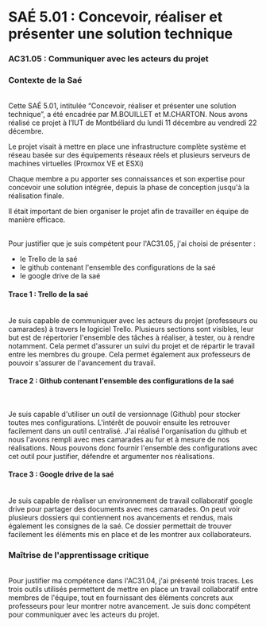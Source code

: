 # SAÉ 5.01 : Concevoir, réaliser et présenter une solution technique
### AC31.05 : Communiquer avec les acteurs du projet
### Contexte de la Saé
<br/>
Cette SAÉ 5.01, intitulée “Concevoir, réaliser et présenter une solution technique”, a été encadrée par M.BOUILLET et M.CHARTON. Nous avons réalisé ce projet à l’IUT de Montbéliard du lundi 11 décembre au vendredi 22 décembre.

Le projet visait à mettre en place une infrastructure complète système et réseau basée sur des équipements réseaux réels et plusieurs serveurs de machines virtuelles (Proxmox VE et ESXi)

Chaque membre a pu apporter ses connaissances et son expertise pour concevoir une solution intégrée, depuis la phase de conception jusqu'à la réalisation finale.

Il était important de bien organiser le projet afin de travailler en équipe de manière efficace.


<br/>Pour justifier que je suis compétent pour l'AC31.05, j'ai choisi de présenter :
- le Trello de la saé
- le github contenant l'ensemble des configurations de la saé
- le google drive de la saé

#### Trace 1 : Trello de la saé
<br/>
Je suis capable de communiquer avec les acteurs du projet (professeurs ou camarades) à travers le logiciel Trello.
Plusieurs sections sont visibles, leur but est de répertorier l'ensemble des tâches à réaliser, à tester, ou à rendre notamment.
Cela permet d'assurer un suivi du projet et de répartir le travail entre les membres du groupe.
Cela permet également aux professeurs de pouvoir s'assurer de l'avancement du travail.
<br/>

#### Trace 2 : Github contenant l'ensemble des configurations de la saé
<br/>
 
Je suis capable d'utiliser un outil de versionnage (Github) pour stocker toutes mes configurations. L'intérêt de pouvoir ensuite les retrouver facilement dans un outil centralisé.
J'ai réalisé l'organisation du github et nous l'avons rempli avec mes camarades au fur et à mesure de nos réalisations.
Nous pouvons donc fournir l'ensemble des configurations avec cet outil pour justifier, défendre et argumenter nos réalisations.
<br/>

#### Trace 3 : Google drive de la saé
<br/>
Je suis capable de réaliser un environnement de travail collaboratif google drive pour partager des documents avec mes camarades.
On peut voir plusieurs dossiers qui contiennent nos avancements et rendus, mais également les consignes de la saé.
Ce dossier permettait de trouver facilement les éléments mis en place et de les montrer aux collaborateurs.
<br/>

### Maîtrise de l'apprentissage critique
<br/>
Pour justifier ma compétence dans l'AC31.04, j'ai présenté trois traces. 
Les trois outils utilisés permettent de mettre en place un travail collaboratif entre membres de l'équipe, tout en fournissant des éléments concrets aux professeurs pour leur montrer notre avancement.
Je suis donc compétent pour communiquer avec les acteurs du projet.
<br/>
